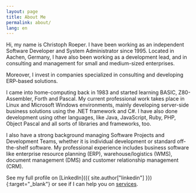 ```yaml
---
layout: page
title: About Me
permalink: about/
lang: en
---
```


Hi, my name is Christoph Roeper. I have been working as an independent Software Developer and System Administrator since 1995. Located in Aachen, Germany, I have also been working as a development lead, and in consulting and management for small and medium-sized enterprises.

Moreover, I invest in companies specialized in consulting and developing ERP-based solutions. 

I came into home-computing back in 1983 and started learning BASIC, Z80-Assembler, Forth and Pascal. My current professional work takes place in Linux and Microsoft Windows environments, mainly developing server-side business solutions using the .NET framework and C#. I have also done development using other languages, like Java, JavaScript, Ruby, PHP, Object Pascal and all sorts of libraries and frameworks, too.

I also have a strong background managing Software Projects and Development Teams, whether it is individual development or standard off-the-shelf software. My professional experience includes business software like enterprise resource planning (ERP), warehouse/logistics (WMS), document management (DMS) and customer relationship management (CRM).

See my full profile on [LinkedIn]({{ site.author["linkedin"] }}){:target="_blank"} or see if I can help you on [services](/services).